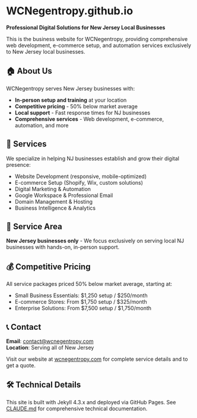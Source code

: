 # WCNegentropy.github.io

**Professional Digital Solutions for New Jersey Local Businesses**

This is the business website for WCNegentropy, providing comprehensive web development, e-commerce setup, and automation services exclusively to New Jersey local businesses.

## 🏠 About Us

WCNegentropy serves New Jersey businesses with:
- **In-person setup and training** at your location
- **Competitive pricing** - 50% below market average
- **Local support** - Fast response times for NJ businesses
- **Comprehensive services** - Web development, e-commerce, automation, and more

## 🎯 Services

We specialize in helping NJ businesses establish and grow their digital presence:
- Website Development (responsive, mobile-optimized)
- E-commerce Setup (Shopify, Wix, custom solutions)
- Digital Marketing & Automation
- Google Workspace & Professional Email
- Domain Management & Hosting
- Business Intelligence & Analytics

## 📍 Service Area

**New Jersey businesses only** - We focus exclusively on serving local NJ businesses with hands-on, in-person support.

## 💰 Competitive Pricing

All service packages priced 50% below market average, starting at:
- Small Business Essentials: $1,250 setup / $250/month
- E-commerce Stores: From $1,750 setup / $325/month
- Enterprise Solutions: From $7,500 setup / $1,750/month

## 📞 Contact

**Email**: contact@wcnegentropy.com  
**Location**: Serving all of New Jersey

Visit our website at [wcnegentropy.com](https://wcnegentropy.com) for complete service details and to get a quote.

## 🛠 Technical Details

This site is built with Jekyll 4.3.x and deployed via GitHub Pages. See [CLAUDE.md](./CLAUDE.md) for comprehensive technical documentation.

